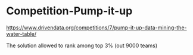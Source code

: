 # Competition-Pump-it-up
https://www.drivendata.org/competitions/7/pump-it-up-data-mining-the-water-table/

The solution allowed to rank among top 3% (out 9000 teams)
